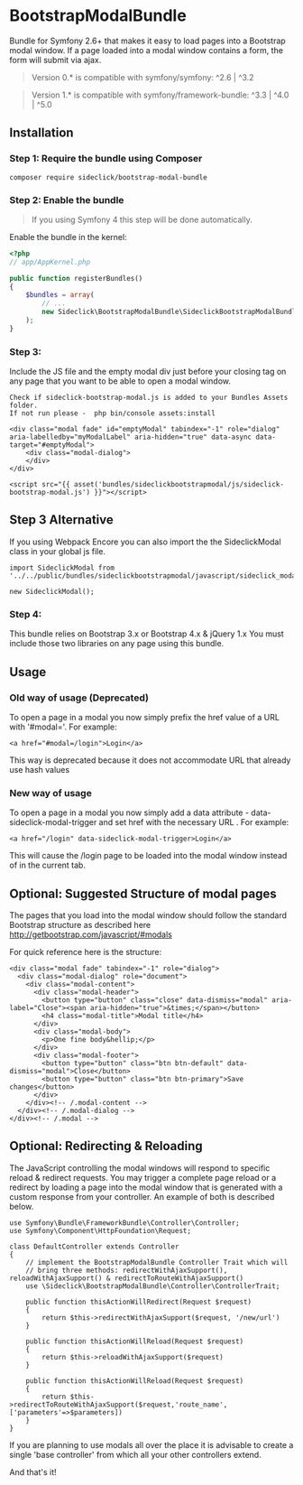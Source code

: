 # BootstrapModalBundle
Bundle for Symfony 2.6+ that makes it easy to load pages into a Bootstrap modal window.  If a page loaded into a modal window contains a form, the form will submit via ajax.

> Version 0.* is compatible with symfony/symfony: ^2.6 | ^3.2

> Version 1.* is compatible with symfony/framework-bundle: ^3.3 | ^4.0 | ^5.0

## Installation

### Step 1: Require the bundle using Composer

```
composer require sideclick/bootstrap-modal-bundle
```


### Step 2: Enable the bundle

> If you using Symfony 4 this step will be done automatically.

Enable the bundle in the kernel:

``` php
<?php
// app/AppKernel.php

public function registerBundles()
{
    $bundles = array(
        // ...
        new Sideclick\BootstrapModalBundle\SideclickBootstrapModalBundle(),
    );
}
```

### Step 3:
Include the JS file and the empty modal div just before your closing </body> tag on any page that you want to be able to open a modal window.
```
Check if sideclick-bootstrap-modal.js is added to your Bundles Assets folder.
If not run please -  php bin/console assets:install

<div class="modal fade" id="emptyModal" tabindex="-1" role="dialog" aria-labelledby="myModalLabel" aria-hidden="true" data-async data-target="#emptyModal">
    <div class="modal-dialog">
    </div>
</div>

<script src="{{ asset('bundles/sideclickbootstrapmodal/js/sideclick-bootstrap-modal.js') }}"></script>
```

## Step 3 Alternative
If you using Webpack Encore you can also import the the SideclickModal class in your global js file.
```
import SideclickModal from '../../public/bundles/sideclickbootstrapmodal/javascript/sideclick_modal';

new SideclickModal();
```

### Step 4:
This bundle relies on Bootstrap 3.x or Bootstrap 4.x & jQuery 1.x  You must include those two libraries on any page using this bundle.

## Usage
### Old way of usage (Deprecated)
To open a page in a modal you now simply prefix the href value of a URL with '#modal='.  For example:

```
<a href="#modal=/login">Login</a>
```

This way is deprecated because it does not accommodate URL that already use hash values 

### New way of usage
To open a page in a modal you now simply add a data attribute - data-sideclick-modal-trigger and set href with the necessary URL .   For example:

```
<a href="/login" data-sideclick-modal-trigger>Login</a>
```
This will cause the /login page to be loaded into the modal window instead of in the current tab.

## Optional: Suggested Structure of modal pages
The pages that you load into the modal window should follow the standard Bootstrap structure as described here http://getbootstrap.com/javascript/#modals

For quick reference here is the structure:
```
<div class="modal fade" tabindex="-1" role="dialog">
  <div class="modal-dialog" role="document">
    <div class="modal-content">
      <div class="modal-header">
        <button type="button" class="close" data-dismiss="modal" aria-label="Close"><span aria-hidden="true">&times;</span></button>
        <h4 class="modal-title">Modal title</h4>
      </div>
      <div class="modal-body">
        <p>One fine body&hellip;</p>
      </div>
      <div class="modal-footer">
        <button type="button" class="btn btn-default" data-dismiss="modal">Close</button>
        <button type="button" class="btn btn-primary">Save changes</button>
      </div>
    </div><!-- /.modal-content -->
  </div><!-- /.modal-dialog -->
</div><!-- /.modal -->
```

## Optional: Redirecting & Reloading
The JavaScript controlling the modal windows will respond to specific reload & redirect requests.  You may trigger a complete page reload or a redirect by loading a page into the modal window that is generated with a custom response from your controller.  An example of both is described below.

```
use Symfony\Bundle\FrameworkBundle\Controller\Controller;
use Symfony\Component\HttpFoundation\Request;

class DefaultController extends Controller
{
    // implement the BootstrapModalBundle Controller Trait which will
    // bring three methods: redirectWithAjaxSupport(), reloadWithAjaxSupport() & redirectToRouteWithAjaxSupport()
    use \Sideclick\BootstrapModalBundle\Controller\ControllerTrait;
    
    public function thisActionWillRedirect(Request $request)
    {
        return $this->redirectWithAjaxSupport($request, '/new/url')
    }
    
    public function thisActionWillReload(Request $request)
    {
        return $this->reloadWithAjaxSupport($request)
    }
    
    public function thisActionWillReload(Request $request)
    {
        return $this->redirectToRouteWithAjaxSupport($request,'route_name',['parameters'=>$parameters])
    }
}
```

If you are planning to use modals all over the place it is advisable to create a single 'base controller' from which all your other controllers extend.


And that's it!
